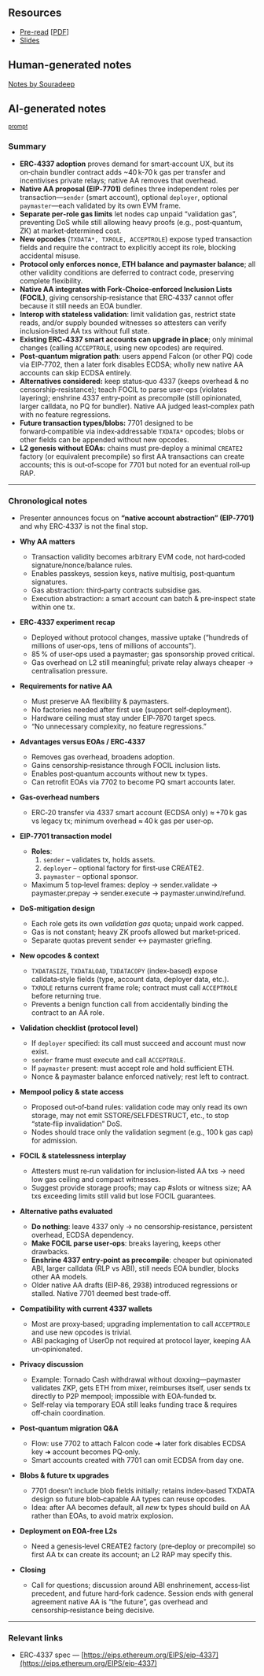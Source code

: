 ## Resources

- [Pre-read](https://hackmd.io/@alexforshtat/native_aa_forschungsingenieurtagung) [[PDF](Slides-notes/12-Jun_native-account-abstraction-preread.pdf)]
- [Slides](Slides-notes/12-Jun_native-account-abstraction-slides.pdf)

## Human-generated notes

[Notes by Souradeep](Slides-notes/12-Jun_native-account-abstraction-notes-souradeep.pdf)

## AI-generated notes

<sup>[prompt](Slides-notes/AI-info.md)</sup>

### Summary

* **ERC‑4337 adoption** proves demand for smart‑account UX, but its on‑chain bundler contract adds \~40 k‑70 k gas per transfer and incentivises private relays; native AA removes that overhead.
* **Native AA proposal (EIP‑7701)** defines three independent roles per transaction—`sender` (smart account), optional `deployer`, optional `paymaster`—each validated by its own EVM frame.
* **Separate per‑role gas limits** let nodes cap unpaid “validation gas”, preventing DoS while still allowing heavy proofs (e.g., post‑quantum, ZK) at market‑determined cost.
* **New opcodes** (`TXDATA*, TXROLE, ACCEPTROLE`) expose typed transaction fields and require the contract to explicitly accept its role, blocking accidental misuse.
* **Protocol only enforces nonce, ETH balance and paymaster balance**; all other validity conditions are deferred to contract code, preserving complete flexibility.
* **Native AA integrates with Fork‑Choice‑enforced Inclusion Lists (FOCIL)**, giving censorship‑resistance that ERC‑4337 cannot offer because it still needs an EOA bundler.
* **Interop with stateless validation**: limit validation gas, restrict state reads, and/or supply bounded witnesses so attesters can verify inclusion‑listed AA txs without full state.
* **Existing ERC‑4337 smart accounts can upgrade in place**; only minimal changes (calling `ACCEPTROLE`, using new opcodes) are required.
* **Post‑quantum migration path**: users append Falcon (or other PQ) code via EIP‑7702, then a later fork disables ECDSA; wholly new native AA accounts can skip ECDSA entirely.
* **Alternatives considered:** keep status‑quo 4337 (keeps overhead & no censorship‑resistance); teach FOCIL to parse user‑ops (violates layering); enshrine 4337 entry‑point as precompile (still opinionated, larger calldata, no PQ for bundler). Native AA judged least‑complex path with no feature regressions.
* **Future transaction types/blobs:** 7701 designed to be forward‑compatible via index‑addressable `TXDATA*` opcodes; blobs or other fields can be appended without new opcodes.
* **L2 genesis without EOAs:** chains must pre‑deploy a minimal `CREATE2` factory (or equivalent precompile) so first AA transactions can create accounts; this is out‑of‑scope for 7701 but noted for an eventual roll‑up RAP.

---

### Chronological notes

* Presenter announces focus on **“native account abstraction” (EIP‑7701)** and why ERC‑4337 is not the final stop.
* **Why AA matters**

  * Transaction validity becomes arbitrary EVM code, not hard‑coded signature/nonce/balance rules.
  * Enables passkeys, session keys, native multisig, post‑quantum signatures.
  * Gas abstraction: third‑party contracts subsidise gas.
  * Execution abstraction: a smart account can batch & pre‑inspect state within one tx.
* **ERC‑4337 experiment recap**

  * Deployed without protocol changes, massive uptake (“hundreds of millions of user‑ops, tens of millions of accounts”).
  * 85 % of user‑ops used a paymaster; gas sponsorship proved critical.
  * Gas overhead on L2 still meaningful; private relay always cheaper → centralisation pressure.
* **Requirements for native AA**

  * Must preserve AA flexibility & paymasters.
  * No factories needed after first use (support self‑deployment).
  * Hardware ceiling must stay under EIP‑7870 target specs.
  * “No unnecessary complexity, no feature regressions.”
* **Advantages versus EOAs / ERC‑4337**

  * Removes gas overhead, broadens adoption.
  * Gains censorship‑resistance through FOCIL inclusion lists.
  * Enables post‑quantum accounts without new tx types.
  * Can retrofit EOAs via 7702 to become PQ smart accounts later.
* **Gas‑overhead numbers**

  * ERC‑20 transfer via 4337 smart account (ECDSA only) ≈ +70 k gas vs legacy tx; minimum overhead ≈ 40 k gas per user‑op.
* **EIP‑7701 transaction model**

  * **Roles**:
    1. `sender` – validates tx, holds assets.
    2. `deployer` – optional factory for first‑use CREATE2.
    3. `paymaster` – optional sponsor.
  * Maximum 5 top‑level frames: deploy → sender.validate → paymaster.prepay → sender.execute → paymaster.unwind/refund.
* **DoS‑mitigation design**

  * Each role gets its own *validation gas* quota; unpaid work capped.
  * Gas is not constant; heavy ZK proofs allowed but market‑priced.
  * Separate quotas prevent sender ↔ paymaster griefing.
* **New opcodes & context**

  * `TXDATASIZE`, `TXDATALOAD`, `TXDATACOPY` (index‑based) expose calldata‑style fields (type, account data, deployer data, etc.).
  * `TXROLE` returns current frame role; contract must call `ACCEPTROLE` before returning true.
  * Prevents a benign function call from accidentally binding the contract to an AA role.
* **Validation checklist (protocol level)**

  * If `deployer` specified: its call must succeed and account must now exist.
  * `sender` frame must execute and call `ACCEPTROLE`.
  * If `paymaster` present: must accept role and hold sufficient ETH.
  * Nonce & paymaster balance enforced natively; rest left to contract.
* **Mempool policy & state access**

  * Proposed out‑of‑band rules: validation code may only read its own storage, may not emit SSTORE/SELFDESTRUCT, etc., to stop “state‑flip invalidation” DoS.
  * Nodes should trace only the validation segment (e.g., 100 k gas cap) for admission.
* **FOCIL & statelessness interplay**

  * Attesters must re‑run validation for inclusion‑listed AA txs → need low gas ceiling and compact witnesses.
  * Suggest provide storage proofs; may cap #slots or witness size; AA txs exceeding limits still valid but lose FOCIL guarantees.
* **Alternative paths evaluated**

  * **Do nothing**: leave 4337 only → no censorship‑resistance, persistent overhead, ECDSA dependency.
  * **Make FOCIL parse user‑ops**: breaks layering, keeps other drawbacks.
  * **Enshrine 4337 entry‑point as precompile**: cheaper but opinionated ABI, larger calldata (RLP vs ABI), still needs EOA bundler, blocks other AA models.
  * Older native AA drafts (EIP‑86, 2938) introduced regressions or stalled. Native 7701 deemed best trade‑off.
* **Compatibility with current 4337 wallets**

  * Most are proxy‑based; upgrading implementation to call `ACCEPTROLE` and use new opcodes is trivial.
  * ABI packaging of UserOp not required at protocol layer, keeping AA un‑opinionated.
* **Privacy discussion**

  * Example: Tornado Cash withdrawal without doxxing—paymaster validates ZKP, gets ETH from mixer, reimburses itself, user sends tx directly to P2P mempool; impossible with EOA‑funded tx.
  * Self‑relay via temporary EOA still leaks funding trace & requires off‑chain coordination.
* **Post‑quantum migration Q\&A**

  * Flow: use 7702 to attach Falcon code ➜ later fork disables ECDSA key ➜ account becomes PQ‑only.
  * Smart accounts created with 7701 can omit ECDSA from day one.
* **Blobs & future tx upgrades**

  * 7701 doesn’t include blob fields initially; retains index‑based TXDATA design so future blob‑capable AA types can reuse opcodes.
  * Idea: after AA becomes default, all *new* tx types should build on AA rather than EOAs, to avoid matrix explosion.
* **Deployment on EOA‑free L2s**

  * Need a genesis‑level CREATE2 factory (pre‑deploy or precompile) so first AA tx can create its account; an L2 RAP may specify this.
* **Closing**

  * Call for questions; discussion around ABI enshrinement, access‑list precedent, and future hard‑fork cadence. Session ends with general agreement native AA is “the future”, gas overhead and censorship‑resistance being decisive.

---

### Relevant links

* ERC‑4337 spec — [https://eips.ethereum.org/EIPS/eip-4337](https://eips.ethereum.org/EIPS/eip-4337)